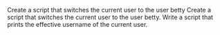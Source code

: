 Create a script that switches the current user to the user betty
Create a script that switches the current user to the user betty.
Write a script that prints the effective username of the current user.
